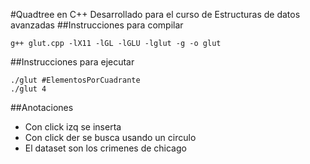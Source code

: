 #Quadtree en C++
Desarrollado para el curso de Estructuras de datos avanzadas
##Instrucciones para compilar
```
g++ glut.cpp -lX11 -lGL -lGLU -lglut -g -o glut
```
##Instrucciones para ejecutar
```
./glut #ElementosPorCuadrante
./glut 4
```
##Anotaciones
* Con click izq se inserta
* Con click der se busca usando un circulo
* El dataset son los crimenes de chicago 